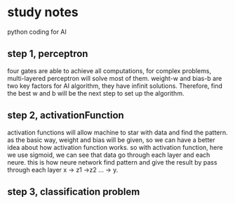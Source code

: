 # study notes
python coding for AI

## step 1, perceptron
four gates are able to achieve all computations, for complex problems, multi-layered perceptron will solve most of them.
weight-w and bias-b are two key factors for AI algorithm, they have infinit solutions. Therefore, find the best w and b will be the next step to set up the algorithm.

## step 2, activationFunction
activation functions will allow machine to star with data and find the pattern. as the basic way, weight and bias will be given, so we can have a better idea about how activation function works. so with activation function, here we use sigmoid, we can see that data go through each layer and each neure. this is how neure network find pattern and give the result by pass through each layer x -> z1 ->z2 ... -> y.

## step 3, classification problem
